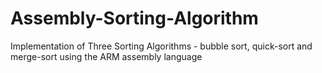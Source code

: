 # Assembly-Sorting-Algorithm
Implementation of  Three Sorting Algorithms - bubble sort, quick-sort and merge-sort using the ARM assembly language
